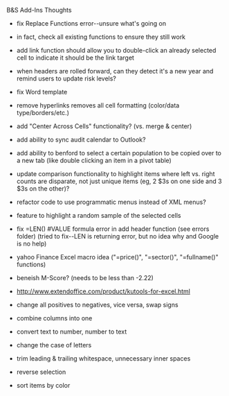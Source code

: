 B&S Add-Ins Thoughts

 - fix Replace Functions error--unsure what's going on
 - in fact, check all existing functions to ensure they still work
 - add link function should allow you to double-click an already selected cell to indicate it should be the link target
 - when headers are rolled forward, can they detect it's a new year and remind users to update risk levels?
 - fix Word template

 - remove hyperlinks removes all cell formatting (color/data type/borders/etc.)
 - add "Center Across Cells" functionality? (vs. merge & center)
 - add ability to sync audit calendar to Outlook?
 - add ability to benford to select a certain population to be copied over to a new tab (like double clicking an item in a pivot table)
 - update comparison functionality to highlight items where left vs. right counts are disparate, not just unique items (eg, 2 $3s on one side and 3 $3s on the other)?
 - refactor code to use programmatic menus instead of XML menus?
 - feature to highlight a random sample of the selected cells

 - fix =LEN() #VALUE formula error in add header function (see errors folder) (tried to fix--LEN is returning error, but no idea why and Google is no help)

 - yahoo Finance Excel macro idea ("=price()", "=sector()", "=fullname()" functions)
 - beneish M-Score? (needs to be less than -2.22)
 - http://www.extendoffice.com/product/kutools-for-excel.html
 - change all positives to negatives, vice versa, swap signs
 - combine columns into one
 - convert text to number, number to text
 - change the case of letters
 - trim leading & trailing whitespace, unnecessary inner spaces
 - reverse selection
 - sort items by color